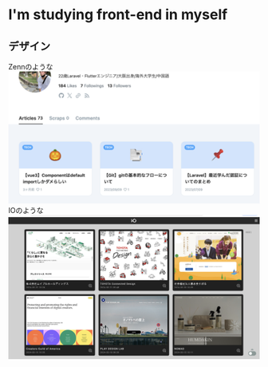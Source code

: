 # I'm studying front-end in myself
## デザイン
Zennのような
![Example Image](assets/img/zenn.png)
IOのような
![Example Image](assets/img/io.png)